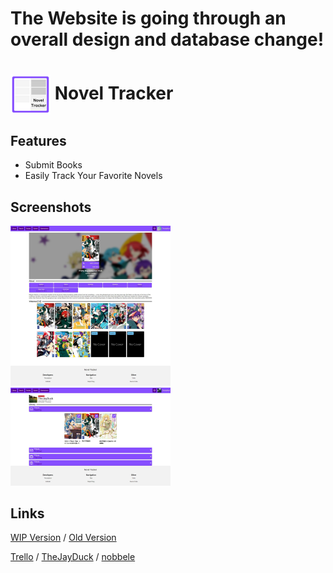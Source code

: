 
# The Website is going through an overall design and database change!

# <img alt="logo" src="public/icon.svg" width=64 align="center" /> Novel Tracker

## Features
* Submit Books
* Easily Track Your Favorite Novels

## Screenshots
<img alt="Screenshot 1" src="public/screenshot_1.jpeg" width=256 /> <img alt="Screenshot 2" src="public/screenshot_2.jpeg" width=256 />

## Links
[WIP Version](https://novel-tracker.vercel.app/) /
[Old Version](https://lightnoveltracker-old.herokuapp.com/)


[Trello](https://trello.com/b/dPv92vJW/novel-tracker) /
[TheJayDuck](https://github.com/thejayduck) /
[nobbele](https://github.com/nobbele)
